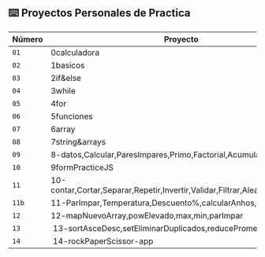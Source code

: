 ## ⌨️ Proyectos Personales de Practica

| Número | Proyecto | Código | Web |
| --- | --- | --- | --- |
| `01` | 0calculadora | [Ver](personal/0calculadora) |
| `02` | 1basicos | [Ver](personal/1basicos) |
| `03` | 2if&else | [Ver](personal/2if&else) |
| `04` | 3while | [Ver](personal/3while) |
| `05` | 4for | [Ver](personal/4for) |
| `06` | 5funciones | [Ver](personal/5funciones) |
| `07` | 6array | [Ver](personal/6array) |
| `08` | 7string&arrays | [Ver](personal/7string&arrays) |
| `09` | 8-datos,Calcular,ParesImpares,Primo,Factorial,Acumular,Includes | [Ver](personal/8-datos,Calcular,ParesImpares,Primo,Factorial,Acumular,Includes) |
| `10` | 9formPracticeJS | [Ver](personal/9formPracticeJS) |
| `11` | 10-contar,Cortar,Separar,Repetir,Invertir,Validar,Filtrar,Aleatorio,Factorial, | [Ver](personal/10-contar,Cortar,Separar,Repetir,Invertir,Validar,Filtrar,Aleatorio,Factorial,) |
| `11b` | 11-ParImpar,Temperatura,Descuento%,calcularAnhos,ContarVocales | [Ver](personal/11-ParImpar,Temperatura,Descuento%,calcularAnhos,ContarVocales) |
| `12` | 12-mapNuevoArray,powElevado,max,min,parImpar | [Ver](personal/12-mapNuevoArray,powElevado,max,min,parImpar) |
| `13` | 13-sortAsceDesc,setEliminarDuplicados,reducePromedio | [Ver](personal/13-sortAsceDesc,setEliminarDuplicados,reducePromedio) |
| `14` | 14-rockPaperScissor-app | [Ver](personal/14-rockPaperScissor-appa) | [Visitar](https://rockpaperscissor-game-lara.netlify.app/) |
